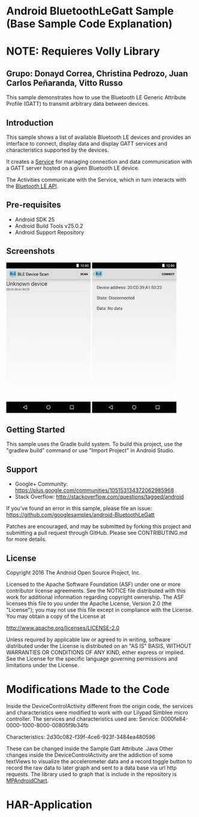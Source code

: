 
Android BluetoothLeGatt Sample (Base Sample Code Explanation)
=============================================================
NOTE: Requieres Volly Library
=============================

Grupo: Donayd Correa, Christina Pedrozo, Juan Carlos Peñaranda, Vitto Russo
---------------------------------------------------------------------------

This sample demonstrates how to use the Bluetooth LE Generic Attribute Profile (GATT)
to transmit arbitrary data between devices.

Introduction
------------

This sample shows a list of available Bluetooth LE devices and provides
an interface to connect, display data and display GATT services and
characteristics supported by the devices.

It creates a [Service][1] for managing connection and data communication with a GATT server
hosted on a given Bluetooth LE device.

The Activities communicate with the Service, which in turn interacts with the [Bluetooth LE API][2].

[1]:http://developer.android.com/reference/android/app/Service.html
[2]:https://developer.android.com/reference/android/bluetooth/BluetoothGatt.html

Pre-requisites
--------------

- Android SDK 25
- Android Build Tools v25.0.2
- Android Support Repository

Screenshots
-------------

<img src="screenshots/1-main.png" height="400" alt="Screenshot"/> <img src="screenshots/2-detail.png" height="400" alt="Screenshot"/> 

Getting Started
---------------

This sample uses the Gradle build system. To build this project, use the
"gradlew build" command or use "Import Project" in Android Studio.

Support
-------

- Google+ Community: https://plus.google.com/communities/105153134372062985968
- Stack Overflow: http://stackoverflow.com/questions/tagged/android

If you've found an error in this sample, please file an issue:
https://github.com/googlesamples/android-BluetoothLeGatt

Patches are encouraged, and may be submitted by forking this project and
submitting a pull request through GitHub. Please see CONTRIBUTING.md for more details.

License
-------

Copyright 2016 The Android Open Source Project, Inc.

Licensed to the Apache Software Foundation (ASF) under one or more contributor
license agreements.  See the NOTICE file distributed with this work for
additional information regarding copyright ownership.  The ASF licenses this
file to you under the Apache License, Version 2.0 (the "License"); you may not
use this file except in compliance with the License.  You may obtain a copy of
the License at

http://www.apache.org/licenses/LICENSE-2.0

Unless required by applicable law or agreed to in writing, software
distributed under the License is distributed on an "AS IS" BASIS, WITHOUT
WARRANTIES OR CONDITIONS OF ANY KIND, either express or implied.  See the
License for the specific language governing permissions and limitations under
the License.

Modifications Made to the Code
==============================

Inside the DeviceControlActivity different from the origin code, the services and characteristics were modified to work with our Lilypad Simblee micro controller. The services and characteristics used are:
Service: 0000fe84-0000-1000-8000-00805f9b34fb

Characteristics: 2d30c082-f39f-4ce6-923f-3484ea480596

These can be changed inside the Sample Gatt Attribute .Java 
Other changes inside the DeviceControlActivity are the addiction of some textViews to visualize the accelerometer data and a record toggle button to record the raw data to later graph and sent to a data base via url http requests.
The library used to graph that is include in the repository is [MPAndroidChart][3]. 

[3]: https://github.com/PhilJay/MPAndroidChart

# HAR-Application
